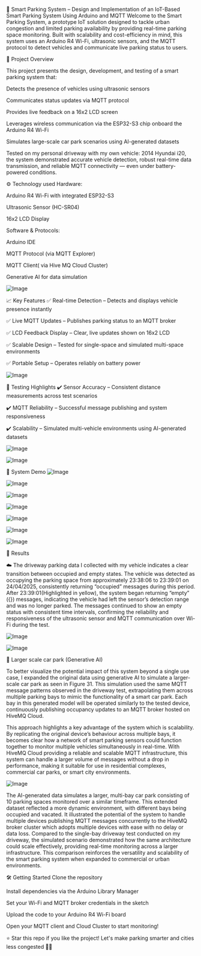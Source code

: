 🚗 Smart Parking System – Design and Implementation of an IoT-Based Smart Parking System Using Arduino and MQTT
Welcome to the Smart Parking System, a prototype IoT solution designed to tackle urban congestion and limited parking availability by providing real-time parking space monitoring. Built with scalability and cost-efficiency in mind, this system uses an Arduino R4 Wi-Fi, ultrasonic sensors, and the MQTT protocol to detect vehicles and communicate live parking status to users.

📌 Project Overview

This project presents the design, development, and testing of a smart parking system that:

Detects the presence of vehicles using ultrasonic sensors

Communicates status updates via MQTT protocol

Provides live feedback on a 16x2 LCD screen

Leverages wireless communication via the ESP32-S3 chip onboard the Arduino R4 Wi-Fi

Simulates large-scale car park scenarios using AI-generated datasets

Tested on my personal driveway with my own vehicle: 2014 Hyundai i20, the system demonstrated accurate vehicle detection, robust real-time data transmission, and reliable MQTT connectivity — even under battery-powered conditions.

⚙️ Technology used
Hardware:

Arduino R4 Wi-Fi with integrated ESP32-S3

Ultrasonic Sensor (HC-SR04)

16x2 LCD Display

Software & Protocols:

Arduino IDE

MQTT Protocol (via MQTT Explorer)

MQTT Client( via Hive MQ Cloud Cluster)

Generative AI for data simulation

![Image](https://github.com/user-attachments/assets/91d2adac-3546-4871-a6bd-0cba6b5689a9)

📈 Key Features
✅ Real-time Detection – Detects and displays vehicle presence instantly

✅ Live MQTT Updates – Publishes parking status to an MQTT broker

✅ LCD Feedback Display – Clear, live updates shown on 16x2 LCD

✅ Scalable Design – Tested for single-space and simulated multi-space environments

✅ Portable Setup – Operates reliably on battery power

![Image](https://github.com/user-attachments/assets/2109433a-8250-458d-a34d-e57e346eb927)

🧪 Testing Highlights
✔️ Sensor Accuracy – Consistent distance measurements across test scenarios

✔️ MQTT Reliability – Successful message publishing and system responsiveness

✔️ Scalability – Simulated multi-vehicle environments using AI-generated datasets

![Image](https://github.com/user-attachments/assets/ba4581f7-0e4d-4d51-99b7-3ca4a7e12bb0)

![Image](https://github.com/user-attachments/assets/8c15f9ee-6cbc-4dbb-ba6b-e2427eb1b30b)


📸 System Demo
![Image](https://github.com/user-attachments/assets/fa1ac3c8-96f2-427d-b663-5e55288bb5f6)

![Image](https://github.com/user-attachments/assets/8f5469ff-df71-4b28-8de7-0cf8b6457e9d)

![Image](https://github.com/user-attachments/assets/f78ac494-a0b0-418f-a8a8-a2eebf233d47)

![Image](https://github.com/user-attachments/assets/c66b731d-1a7e-4e52-896a-3fb33ad7859f)

![Image](https://github.com/user-attachments/assets/09cad1e3-8364-4758-981b-3493482445f2)

![Image](https://github.com/user-attachments/assets/8c15f9ee-6cbc-4dbb-ba6b-e2427eb1b30b)

![Image](https://github.com/user-attachments/assets/daf29936-6fc7-4cb5-a353-cfd8bdc86cdc)

🔮 Results

☁️ The driveway parking data I collected with my vehicle indicates a clear transition between occupied and empty states. The vehicle was detected as occupying the parking space from approximately 23:38:06 to 23:39:01 on 24/04/2025, consistently returning “occupied” messages during this period. After 23:39:01(Highlighted in yellow), the system began returning “empty” ({}) messages, indicating the vehicle had left the sensor’s detection range and was no longer parked. The messages continued to show an empty status with consistent time intervals, confirming the reliability and responsiveness of the ultrasonic sensor and MQTT communication over Wi-Fi during the test. 

![Image](https://github.com/user-attachments/assets/6a666d92-877a-4da7-954f-4db65279c7fc)

![Image](https://github.com/user-attachments/assets/8ad29e06-1d0e-4caa-8aa3-1fe393348ca3)


🔭 Larger scale car park (Generative AI)

To better visualize the potential impact of this system beyond a single use case, I expanded the original data using generative AI to simulate a larger-scale car park as seen in Figure 31. This simulation used the same MQTT message patterns observed in the driveway test, extrapolating them across multiple parking bays to mimic the functionality of a smart car park. Each bay in this generated model will be operated similarly to the tested device, continuously publishing occupancy updates to an MQTT broker hosted on HiveMQ Cloud. 

This approach highlights a key advantage of the system which is scalability. By replicating the original device’s behaviour across multiple bays, it becomes clear how a network of smart parking sensors could function together to monitor multiple vehicles simultaneously in real-time. With HiveMQ Cloud providing a reliable and scalable MQTT infrastructure, this system can handle a larger volume of messages without a drop in performance, making it suitable for use in residential complexes, commercial car parks, or smart city environments. 

![Image](https://github.com/user-attachments/assets/4d050183-8a64-4d95-9b47-900ff68add93)

The AI-generated data simulates a larger, multi-bay car park consisting of 10 parking spaces monitored over a similar timeframe. This extended dataset reflected a more dynamic environment, with different bays being occupied and vacated. It illustrated the potential of the system to handle multiple devices publishing MQTT messages concurrently to the HiveMQ broker cluster which adopts multiple devices with ease with no delay or data loss. Compared to the single-bay driveway test conducted on my driveway, the simulated scenario demonstrated how the same architecture could scale effectively, providing real-time monitoring across a larger infrastructure. This comparison reinforces the versatility and scalability of the smart parking system when expanded to commercial or urban environments. 

🛠️ Getting Started
Clone the repository

Install dependencies via the Arduino Library Manager

Set your Wi-Fi and MQTT broker credentials in the sketch

Upload the code to your Arduino R4 Wi-Fi board

Open your MQTT client and Cloud Cluster to start monitoring!

⭐ Star this repo if you like the project!
Let's make parking smarter and cities less congested 🚙💡


